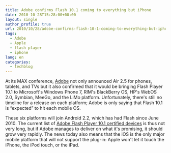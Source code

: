 ```yaml
---
title: Adobe confirms Flash 10.1 coming to everything but iPhone
date: 2010-10-28T15:28:00+00:00
layout: single
author_profile: true
url: 2010/10/28/adobe-confirms-flash-10-1-coming-to-everything-but-iphone/
tags:
  - Adobe
  - Apple
  - flash player
  - iphone
lang: en
categories: 
  - techblog
---
```

At its MAX conference, [Adobe](http://www.businesswire.com/news/home/20101024005144/en/Adobe-Extends-AIR-Applications-Screens) not only announced Air 2.5 for phones, tablets, and TVs but it also confirmed that it would be bringing Flash Player 10.1 to Microsoft's Windows Phone 7, RIM's BlackBerry OS, HP's WebOS 2.0, Symbian, MeeGo, and the LiMo platform. Unfortunately, there's still no timeline for a release on each platform; Adobe is only saying that Flash 10.1 is “expected” to hit each mobile OS. 

These six platforms will join Android 2.2, which has had Flash since June 2010. The current list of [Adobe Flash Player 10.1 certified devices](http://www.adobe.com/flashplatform/supported_devices/smartphones.html) is thus not very long, but if Adobe manages to deliver on what it's promising, it should grow very rapidly. The news today also means that the iOS is the only major mobile platform that will not support the plug-in: Apple won't let it touch the iPhone, the iPod touch, or the iPad.